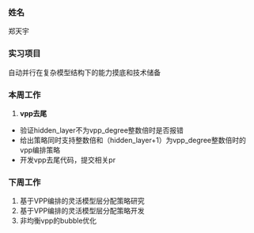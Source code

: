 ### 姓名
郑天宇

### 实习项目
自动并行在复杂模型结构下的能力摸底和技术储备

### 本周工作

1. **vpp去尾**

  * 验证hidden_layer不为vpp_degree整数倍时是否报错
  * 给出策略同时支持整数倍和（hidden_layer+1）为vpp_degree整数倍时的vpp编排策略
  * 开发vpp去尾代码，提交相关pr


### 下周工作

1. 基于VPP编排的灵活模型层分配策略研究
2. 基于VPP编排的灵活模型层分配策略开发
3. 非均衡vpp的bubble优化

